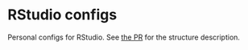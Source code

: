 # RStudio configs

Personal configs for RStudio. See [the PR](https://github.com/rstudio/rstudio/pull/5144) for the structure description.
